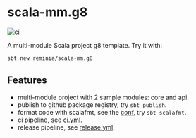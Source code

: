 # scala-mm.g8
![ci](https://github.com/reminia/scala-mm.g8/actions/workflows/ci.yml/badge.svg)

A multi-module Scala project g8 template. Try it with:

```bash
sbt new reminia/scala-mm.g8
```

## Features

* multi-module project with 2 sample modules: core and api.
* publish to github package registry, try `sbt publish`.
* format code with scalafmt, see the [conf](src/main/g8/.scalafmt.conf), try `sbt scalafmt`.
* ci pipeline, see [ci.yml](src/main/g8/.github/workflows/ci.yml).
* release pipeline, see [release.yml](src/main/g8/.github/workflows/release.yml).
